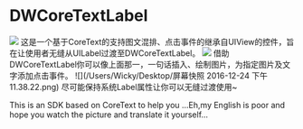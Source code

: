 # DWCoreTextLabel
![](http://upload-images.jianshu.io/upload_images/1835430-bc004dc959f7b675.gif?imageMogr2/auto-orient/strip)
这是一个基于CoreText的支持图文混排、点击事件的继承自UIView的控件，旨在让使用者无缝从UILabel过渡至DWCoreTextLabel。
![](http://upload-images.jianshu.io/upload_images/1835430-456beaed3f710b02.png?imageMogr2/auto-orient/strip%7CimageView2/2/w/1240)
借助DWCoreTextLabel你可以像上面那一，一句话插入、绘制图片，为指定图片及文字添加点击事件。
![](/Users/Wicky/Desktop/屏幕快照 2016-12-24 下午11.38.22.png)
尽可能保持系统Label属性让你可以无缝过渡使用~

This is an SDK based on CoreText to help you ...Eh,my English is poor and hope you watch the picture and translate it yourself...